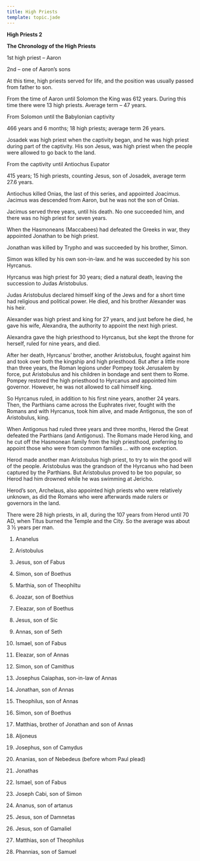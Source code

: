 ```yaml
---
title: High Priests
template: topic.jade
---
```



**High Priests 2**

**The Chronology of the High Priests**

1st high priest – Aaron

2nd – one of Aaron’s sons

At this time, high priests served for life, and the position was usually
passed from father to son.

From the time of Aaron until Solomon the King was 612 years. During this
time there were 13 high priests. Average term – 47 years.

From Solomon until the Babylonian captivity

466 years and 6 months; 18 high priests; average term 26 years.

Josadek was high priest when the captivity began, and he was high priest
during part of the captivity. His son Jesus, was high priest when the
people were allowed to go back to the land.

From the captivity until Antiochus Eupator

415 years; 15 high priests, counting Jesus, son of Josadek, average term
27.6 years.

Antiochus killed Onias, the last of this series, and appointed Joacimus.
Jacimus was descended from Aaron, but he was not the son of Onias.

Jacimus served three years, until his death. No one succeeded him, and
there was no high priest for seven years.

When the Hasmoneans (Maccabees) had defeated the Greeks in war, they
appointed Jonathan to be high priest.

Jonathan was killed by Trypho and was succeeded by his brother, Simon.

Simon was killed by his own son-in-law. and he was succeeded by his son
Hyrcanus.

Hyrcanus was high priest for 30 years; died a natural death, leaving the
succession to Judas Aristobulus.

Judas Aristobulus declared himself king of the Jews and for a short time
had religious and political power. He died, and his brother Alexander
was his heir.

Alexander was high priest and king for 27 years, and just before he
died, he gave his wife, Alexandra, the authority to appoint the next
high priest.

Alexandra gave the high priesthood to Hyrcanus, but she kept the throne
for herself, ruled for nine years, and died.

After her death, Hyrcanus’ brother, another Aristobulus, fought against
him and took over both the kingship and high priesthood. But after a
little more than three years, the Roman legions under Pompey took
Jerusalem by force, put Aristobulus and his children in bondage and sent
them to Rome. Pompey restored the high priesthood to Hyrcanus and
appointed him governor. However, he was not allowed to call himself
king.

So Hyrcanus ruled, in addition to his first nine years, another 24
years. Then, the Parthians came across the Euphrates river, fought with
the Romans and with Hyrcanus, took him alive, and made Antigonus, the
son of Aristobulus, king.

When Antigonus had ruled three years and three months, Herod the Great
defeated the Parthians (and Antigonus). The Romans made Herod king, and
he cut off the Hasmonean family from the high priesthood, preferring to
appoint those who were from common families … with one exception.

Herod made another man Aristobulus high priest, to try to win the good
will of the people. Aristobulus was the grandson of the Hyrcanus who had
been captured by the Parthians. But Aristobulus proved to be too
popular, so Herod had him drowned while he was swimming at Jericho.

Herod’s son, Archelaus, also appointed high priests who were relatively
unknown, as did the Romans who were afterwards made rulers or governors
in the land.

There were 28 high priests, in all, during the 107 years from Herod
until 70 AD, when Titus burned the Temple and the City. So the average
was about 3 ½ years per man.

1. Ananelus

2. Aristobulus

3. Jesus, son of Fabus

4. Simon, son of Boethus

5. Marthia, son of Theophiltu

6. Joazar, son of Boethius

7. Eleazar, son of Boethus

8. Jesus, son of Sic

9. Annas, son of Seth

10. Ismael, son of Fabus

11. Eleazar, son of Annas

12. Simon, son of Camithus

13. Josephus Caiaphas, son-in-law of Annas

14. Jonathan, son of Annas

15. Theophilus, son of Annas

16. Simon, son of Boethus

17. Matthias, brother of Jonathan and son of Annas

18. Aljoneus

19. Josephus, son of Camydus

20. Ananias, son of Nebedeus (before whom Paul plead)

21. Jonathas

22. Ismael, son of Fabus

23. Joseph Cabi, son of Simon

24. Ananus, son of artanus

25. Jesus, son of Damnetas

26. Jesus, son of Gamaliel

27. Matthias, son of Theophilus

28. Phannias, son of Samuel

